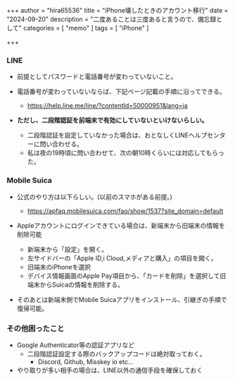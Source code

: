 +++
author = "hira65536"
title = "iPhone壊したときのアカウント移行"
date = "2024-09-20"
description = "二度あることは三度あると言うので、備忘録として"
categories = [
    "memo"
]
tags = [
    "iPhone"
]

+++

### LINE

- 前提としてパスワードと電話番号が変わっていないこと。
- 電話番号が変わっていないならば、下記ページ記載の手順に沿ってできる。
  - https://help.line.me/line/?contentId=50000951&lang=ja

- **ただし、二段階認証を前端末で有効にしていないといけないらしい。**
  - 二段階認証を設定していなかった場合は、おとなしくLINEヘルプセンターに問い合わせる。
  - 私は夜の19時頃に問い合わせて、次の朝10時くらいには対応してもらった。

### Mobile Suica

- 公式のやり方は以下らしい。(以前のスマホがある前提。)
  - https://apfaq.mobilesuica.com/faq/show/1537?site_domain=default
- Appleアカウントにログインできている場合は、新端末から旧端末の情報を削除可能
  - 新端末から「設定」を開く。
  - 左サイドバーの「Apple ID,i Cloud,メディアと購入」の項目を開く。
  - 旧端末のiPhoneを選択
  - デバイス情報画面のApple Pay項目から、「カードを削除」を選択して旧端末からSuicaの情報を削除する。

- そのあとは新端末側でMobile Suicaアプリをインストール、引継ぎの手順で復帰可能。

### その他困ったこと

- Google Authenticator等の認証アプリなど
  - 二段階認証設定する際のバックアップコードは絶対取っておく。
    - Discord, Github, Misskey io etc...
- やり取りが多い相手の場合は、LINE以外の通信手段を確保しておく

